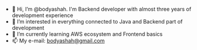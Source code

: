 - 👋 Hi, I’m @bodyashah. I'm Backend developer with almost three years of development experience
- 👀 I’m interested in everything connected to Java and Backend part of development
- 🌱 I’m currently learning AWS ecosystem and Frontend basics
- 📫 My e-mail: bodyashah@gmail.com
